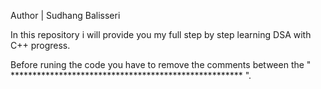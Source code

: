 Author | Sudhang Balisseri

In this repository i will provide you my full step by step learning DSA with C++ progress.

Before runing the code you have to remove the comments between the " ***************************************************** ".
